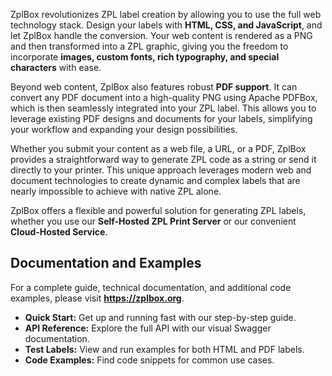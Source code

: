 ZplBox revolutionizes ZPL label creation by allowing you to use the full web technology stack. Design your labels with 
**HTML, CSS, and JavaScript**, and let ZplBox handle the conversion. Your web content is rendered as a PNG and then transformed 
into a ZPL graphic, giving you the freedom to incorporate **images, custom fonts, rich typography, and special characters** with ease.

Beyond web content, ZplBox also features robust **PDF support**. It can convert any PDF document into a high-quality PNG using 
Apache PDFBox, which is then seamlessly integrated into your ZPL label. This allows you to leverage existing PDF designs and 
documents for your labels, simplifying your workflow and expanding your design possibilities.

Whether you submit your content as a web file, a URL, or a PDF, ZplBox provides a straightforward way to generate ZPL code 
as a string or send it directly to your printer. This unique approach leverages modern web and document technologies to create
dynamic and complex labels that are nearly impossible to achieve with native ZPL alone.

ZplBox offers a flexible and powerful solution for generating ZPL labels, whether you use our **Self-Hosted ZPL Print Server** or our convenient **Cloud-Hosted Service**.

## Documentation and Examples 
For a complete guide, technical documentation, and additional code examples, please visit **https://zplbox.org**.

* **Quick Start:** Get up and running fast with our step-by-step guide.
* **API Reference:** Explore the full API with our visual Swagger documentation.
* **Test Labels:** View and run examples for both HTML and PDF labels.
* **Code Examples:** Find code snippets for common use cases.